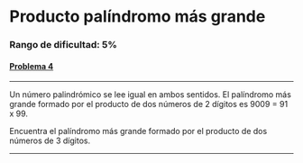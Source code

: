 # Producto palíndromo más grande

### Rango de dificultad: 5%

#### [Problema 4](https://projecteuler.net/problem=4)

---

Un número palindrómico se lee igual en ambos sentidos. El palíndromo más grande formado por el producto de dos números de 2 dígitos es 9009 = 91 x 99. 

Encuentra el palíndromo más grande formado por el producto de dos números de 3 dígitos.

---